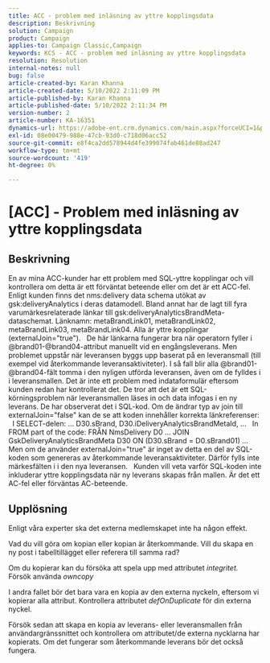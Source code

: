 ```yaml
---
title: ACC - problem med inläsning av yttre kopplingsdata
description: Beskrivning
solution: Campaign
product: Campaign
applies-to: Campaign Classic,Campaign
keywords: KCS - ACC - problem med inläsning av yttre kopplingsdata
resolution: Resolution
internal-notes: null
bug: false
article-created-by: Karan Khanna
article-created-date: 5/10/2022 2:11:09 PM
article-published-by: Karan Khanna
article-published-date: 5/10/2022 2:11:34 PM
version-number: 2
article-number: KA-16351
dynamics-url: https://adobe-ent.crm.dynamics.com/main.aspx?forceUCI=1&pagetype=entityrecord&etn=knowledgearticle&id=8f266a08-6bd0-ec11-a7b5-00224809c556
exl-id: 08e00479-988e-47cb-93d0-c718d06acc52
source-git-commit: e8f4ca2dd578944d4fe399074fab461de88ad247
workflow-type: tm+mt
source-wordcount: '419'
ht-degree: 0%

---
```


# [ACC] - Problem med inläsning av yttre kopplingsdata

## Beskrivning


En av mina ACC-kunder har ett problem med SQL-yttre kopplingar och vill kontrollera om detta är ett förväntat beteende eller om det är ett ACC-fel.
 
 
Enligt kunden finns det nms:delivery data schema utökat av gsk:deliveryAnalytics i deras datamodell. Bland annat har de lagt till fyra varumärkesrelaterade länkar till gsk:deliveryAnalyticsBrandMeta-dataschemat.
Länknamn: metaBrandLink01, metaBrandLink02, metaBrandLink03, metaBrandLink04. Alla är yttre kopplingar (externalJoin=&quot;true&quot;).
 
De här länkarna fungerar bra när operatorn fyller i @brand01-@brand04-attribut manuellt vid en engångsleverans. Men problemet uppstår när leveransen byggs upp baserat på en leveransmall (till exempel vid återkommande leveransaktiviteter). I så fall blir alla @brand01-@brand04-fält tomma i den nyligen utförda leveransen, även om de fylldes i i leveransmallen. Det är inte ett problem med indataformulär eftersom kunden redan har kontrollerat det. De tror att det är ett SQL-körningsproblem när leveransmallen läses in och data infogas i en ny leverans. De har observerat det i SQL-kod. Om de ändrar typ av join till externalJoin=&quot;false&quot; kan de se att koden innehåller korrekta länkreferenser:   I SELECT-delen: ... D30.sBrand, D30.iDeliveryAnalyticsBrandMetaId, ...   In FROM part of the code: FRÅN NmsDelivery D0 ... JOIN GskDeliveryAnalyticsBrandMeta D30 ON (D30.sBrand = D0.sBrand01) ...   Men om de använder externalJoin=&quot;true&quot; är inget av detta en del av SQL-koden som genereras av återkommande leveransaktiviteter. Därför fylls inte märkesfälten i i den nya leveransen.
 
Kunden vill veta varför SQL-koden inte inkluderar yttre kopplingsdata när ny leverans skapas från mallen. Är det ett AC-fel eller förväntas AC-beteende.


## Upplösning


Enligt våra experter ska det externa medlemskapet inte ha någon effekt.

Vad du vill göra om kopian eller kopian är återkommande. Vill du skapa en ny post i tabelltillägget eller referera till samma rad?

Om du kopierar kan du försöka att spela upp med attributet *integritet.* Försök använda *owncopy*

I andra fallet bör det bara vara en kopia av den externa nyckeln, eftersom vi kopierar alla attribut. Kontrollera attributet *defOnDuplicate* för din externa nyckel.



Försök sedan att skapa en kopia av leverans- eller leveransmallen från användargränssnittet och kontrollera om attributet/de externa nycklarna har kopierats. Om det fungerar som återkommande leverans bör det också fungera.
